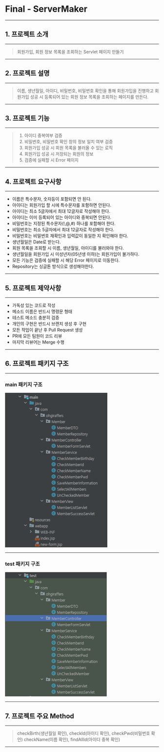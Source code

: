 # Final - ServerMaker

---

## 1. 프로젝트 소개

---
> 회원가입, 회원 정보 목록을 조회하는 Servlet 페이지 만들기


--- 
## 2. 프로젝트 설명

---
> 이름, 생년월일, 아이디, 비밀번호, 비밀번호 확인을 통해 회원가입을 진행하고 회원가입 성공 시
> 등록되어 있는 회원 정보 목록을 조회하는 페이지를 만든다.

---
## 3. 프로젝트 기능

---
> 1. 아이디 중복여부 검증
> 2. 비밀번호, 비밀번호 확인 창의 정보 일치 여부 검증
> 3. 회원가입 성공 시 회원 목록을 불러올 수 있는 로직
> 4. 회원가입 성공 시 저장되는 회원의 정보
> 5. 검증에 실패할 시 Error 페이지

--- 
## 4. 프로젝트 요구사항

---
* 이름은 특수문자, 숫자등이 포함되면 안 된다.
* 아이디는 회원가입 할 시에 특수문자를 포함하면 안된다.
* 아이디는 최소 5글자에서 최대 12글자로 작성해야 한다.
* 아이디는 이미 등록되어 있는 아이디와 중복되면 안된다. 
* 비밀번호는 지정된 특수문자(!,@,#) 하나를 포함해야 한다.
* 비밀번호는 최소 5글자에서 최대 12글자로 작성해야 한다.
* 비밀번호는 비밀번호 재확인과 입력값이 동일한 지 확인해야 한다.
* 생년월일은 Date로 받는다.
* 회원 목록을 조회할 시 이름, 생년월일, 아이디를 불러와야 한다.
* 생년월일을 회원가입 시 미성년자(05년생 이하)는 회원가입이 불가하다.
* 모든 기능은 검증에 실패할 시 해당 Error 페이지로 이동한다.
* Repository는 싱글톤 방식으로 생성해야한다.

---
## 5. 프로젝트 제약사항

---

* 가독성 있는 코드로 작성
* 메소드 이름은 반드시 명령문 형태
* 테스트 메소드 충분히 검증
* 개인의 구현은 반드시 브랜치 생성 후 구현
* 모든 작업이 끝난 후 Pull Request 생성
* PR에 모든 팀원이 코드 리뷰
* 마지막 리뷰어는 Merge 수행

---
## 6. 프로젝트 패키지 구조

---
### main 패키지 구조
![img_2.png](img_2.png)

---
### test 패키지 구조
![img_3.png](img_3.png)

---
## 7. 프로젝트 주요 Method

---
> checkBirth(생년월일 확인), checkId(아이디 확인), checkPwd(비밀번호 확인)
> checkName(이름 확인), findAllId(아이디 중복 확인)

---




